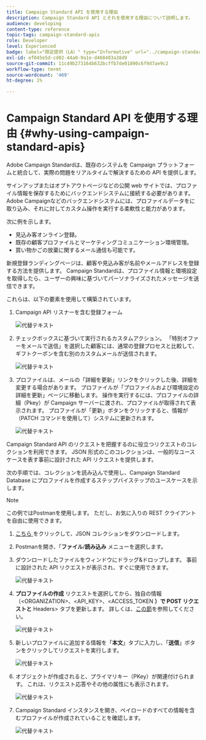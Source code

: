 ```yaml
---
title: Campaign Standard API を使用する理由
description: Campaign Standard API とそれを使用する理由について説明します。
audience: developing
content-type: reference
topic-tags: campaign-standard-apis
role: Developer
level: Experienced
badge: label="限定提供（LA）" type="Informative" url="../campaign-standard-migration-home.md" tooltip="Campaign Standardに移行されたユーザーに制限"
exl-id: ef045e5d-cd02-44a0-9a1e-d468483a38d9
source-git-commit: 11c49b273164b632bcffb7de01890c6f9d7ae9c2
workflow-type: tm+mt
source-wordcount: '469'
ht-degree: 1%

---
```


# Campaign Standard API を使用する理由 {#why-using-campaign-standard-apis}

Adobe Campaign Standardは、既存のシステムを Campaign プラットフォームと統合して、実際の問題をリアルタイムで解決するための API を提供します。

サインアップまたはオプトアウトページなどの公開 web サイトでは、プロファイル情報を保存するためにバックエンドシステムに接続する必要があります。 Adobe Campaignなどのバックエンドシステムには、プロファイルデータをに取り込み、それに対してカスタム操作を実行する柔軟性と能力があります。

次に例を示します。

* 見込み客オンライン登録。
* 既存の顧客プロファイルとマーケティングコミュニケーション環境管理。
  <!--* Event based transactional communication triggering – order confirmation, booking Itinerary, password reset, etc.-->
* 買い物かごの放棄に関するメール通信も可能です。

新規登録ランディングページは、顧客や見込み客が名前やメールアドレスを登録する方法を提供します。 Campaign Standardは、プロファイル情報と環境設定を取得したら、ユーザーの興味に基づいてパーソナライズされたメッセージを送信できます。

これらは、以下の要素を使用して構築されています。

1. Campaign API リスナーを含む登録フォーム

   ![ 代替テキスト ](assets/apis_uc1.png)

1. チェックボックスに基づいて実行されるカスタムアクション。 「特別オファーをメールで送信」を選択した顧客には、通常の登録プロセスと比較して、ギフトクーポンを含む別のカスタムメールが送信されます。

   ![ 代替テキスト ](assets/apis_uc2.png)

1. プロファイルは、メールの「詳細を更新」リンクをクリックした後、詳細を変更する場合があります。 プロファイルが「プロファイルおよび環境設定の詳細を更新」ページに移動します。 操作を実行するには、プロファイルの詳細（Pkey）が Campaign サーバーに渡され、プロファイルが取得されて表示されます。 プロファイルが「更新」ボタンをクリックすると、情報が（PATCH コマンドを使用して）システムに更新されます。

   ![ 代替テキスト ](assets/apis_uc3.png)

Campaign Standard API のリクエストを把握するのに役立つリクエストのコレクションを利用できます。 JSON 形式のこのコレクションは、一般的なユースケースを表す事前に設計された API リクエストを提供します。

次の手順では、コレクションを読み込んで使用し、Campaign Standard Database にプロファイルを作成するステップバイステップのユースケースを示します。

>[!NOTE]
>
>この例ではPostmanを使用します。 ただし、お気に入りの REST クライアントを自由に使用できます。

1. [ こちら ](https://helpx.adobe.com/content/dam/help/en/campaign/kb/working-with-acs-api/_jcr_content/main-pars/download_section/download-1/KB_postman_collection.json.zip) をクリックして、JSON コレクションをダウンロードします。

1. Postmanを開き、「**ファイル**/**読み込み** メニューを選択します。

1. ダウンロードしたファイルをウィンドウにドラッグ&amp;ドロップします。 事前に設計された API リクエストが表示され、すぐに使用できます。

   ![ 代替テキスト ](assets/postman_collection.png)

1. **プロファイルの作成** リクエストを選択してから、独自の情報（&lt;ORGANIZATION>、&lt;API_KEY>、&lt;ACCESS_TOKEN **）で POST リクエストと** Headers> タブを更新します。 詳しくは、[この節](setting-up-api-access.md)を参照してください。

   ![ 代替テキスト ](assets/postman_uc1.png)

1. 新しいプロファイルに追加する情報を「**本文**」タブに入力し、「**送信**」ボタンをクリックしてリクエストを実行します。

   ![ 代替テキスト ](assets/postman_uc2.png)

1. オブジェクトが作成されると、プライマリキー（PKey）が関連付けられます。 これは、リクエスト応答やその他の属性にも表示されます。

   ![ 代替テキスト ](assets/postman_uc3.png)

1. Campaign Standard インスタンスを開き、ペイロードのすべての情報を含むプロファイルが作成されていることを確認します。

   ![ 代替テキスト ](assets/postman_uc4.png)
